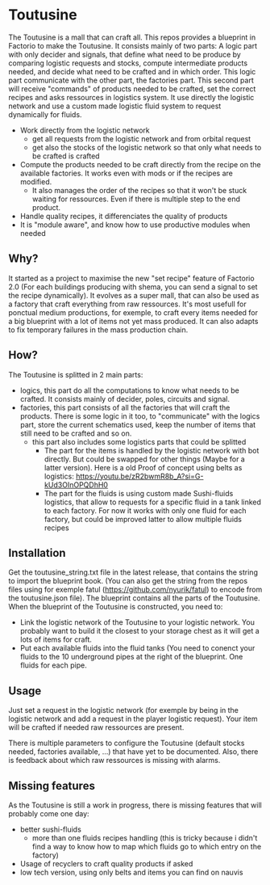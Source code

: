 # Toutusine

The Toutusine is a mall that can craft all. This repos provides a blueprint in Factorio to make the Toutusine. It consists mainly of two parts: A logic part with only decider and signals, that define what need to be produce by comparing logistic requests and stocks, compute intermediate products needed, and decide what need to be crafted and in which order. This logic part communicate with the other part, the factories part. This second part will receive "commands" of products needed to be crafted, set the correct recipes and asks ressources in logistics system. It use directly the logistic network and use a custom made logistic fluid system to request dynamically for fluids.

* Work directly from the logistic network
  * get all requests from the logistic network and from orbital request 
  * get also the stocks of the logistic network so that only what needs to be crafted is crafted
* Compute the products needed to be craft directly from the recipe on the available factories. It works even with mods or if the recipes are modified.
  * It also manages the order of the recipes so that it won't be stuck waiting for ressources. Even if there is multiple step to the end product.
* Handle quality recipes, it differenciates the quality of products
* It is "module aware", and know how to use productive modules when needed

## Why?
It started as a project to maximise the new "set recipe" feature of Factorio 2.0 (For each buildings producing with shema, you can send a signal to set the recipe dynamically). It evolves as a super mall, that can also be used as a factory that craft everything from raw ressources. It's most usefull for ponctual medium productions, for exemple, to craft every items needed for a big blueprint with a lot of items not yet mass produced. It can also adapts to fix temporary failures in the mass production chain.

## How?
The Toutusine is splitted in 2 main parts:
* logics, this part do all the computations to know what needs to be crafted. It consists mainly of decider, poles, circuits and signal.
* factories, this part consists of all the factories that will craft the products. There is some logic in it too, to "communicate" with the logics part, store the current schematics used, keep the number of items that still need to be crafted and so on.
  * this part also includes some logistics parts that could be splitted
    * The part for the items is handled by the logistic network with bot directly. But could be swapped for other things (Maybe for a latter version). Here is a old Proof of concept using belts as logistics: https://youtu.be/zR2bwmR8b_A?si=G-kUd3OInOPQDhH0
    * The part for the fluids is using custom made Sushi-fluids logistics, that allow to requests for a specific fluid in a tank linked to each factory. For now it works with only one fluid for each factory, but could be improved latter to allow multiple fluids recipes
    

## Installation
Get the  toutusine_string.txt file in the latest release, that contains the string to import the blueprint book. (You can also get the string from the repos files using for exemple fatul (https://github.com/nyurik/fatul) to encode from the toutusine.json file). The blueprint contains all the parts of the Toutusine. 
When the blueprint of the Toutusine is constructed, you need to:
* Link the logistic network of the Toutusine to your logistic network. You probably want to build it the closest to your storage chest as it will get a lots of items for craft. 
* Put each available fluids into the fluid tanks (You need to conenct your fluids to the 10 underground pipes at the right of the blueprint. One fluids for each pipe.

## Usage
Just set a request in the logistic network (for exemple by being in the logistic network and add a request in the player logistic request). Your item will be crafted if needed raw ressources are present.

There is multiple parameters to configure the Toutusine (default stocks needed, factories available, ...) that have yet to be documented. Also, there is feedback about which raw ressources is missing with alarms.

## Missing features
As the Toutusine is still a work in progress, there is missing features that will probably come one day:
* better sushi-fluids
  * more than one fluids recipes handling (this is tricky because i didn't find a way to know how to map which fluids go to which entry on the factory)
* Usage of recyclers to craft quality products if asked
* low tech version, using only belts and items you can find on nauvis
